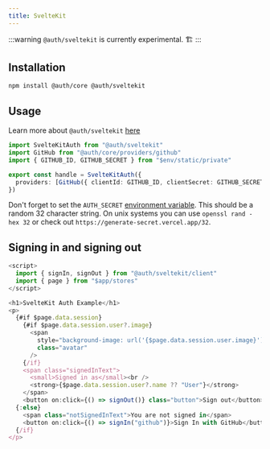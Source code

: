 ```yaml
---
title: SvelteKit
---
```


:::warning
`@auth/sveltekit` is currently experimental. 🏗
:::

## Installation

```bash npm2yarn2pnpm
npm install @auth/core @auth/sveltekit
```

## Usage

Learn more about `@auth/sveltekit` [here](https://vercel.com/blog/announcing-sveltekit-auth)

```ts title="src/hooks.server.ts"
import SvelteKitAuth from "@auth/sveltekit"
import GitHub from "@auth/core/providers/github"
import { GITHUB_ID, GITHUB_SECRET } from "$env/static/private"

export const handle = SvelteKitAuth({
  providers: [GitHub({ clientId: GITHUB_ID, clientSecret: GITHUB_SECRET })],
})
```

Don't forget to set the `AUTH_SECRET` [environment variable](https://kit.svelte.dev/docs/modules#$env-static-private). This should be a random 32 character string. On unix systems you can use `openssl rand -hex 32` or check out `https://generate-secret.vercel.app/32`.

## Signing in and signing out

```ts
<script>
  import { signIn, signOut } from "@auth/sveltekit/client"
  import { page } from "$app/stores"
</script>

<h1>SvelteKit Auth Example</h1>
<p>
  {#if $page.data.session}
    {#if $page.data.session.user?.image}
      <span
        style="background-image: url('{$page.data.session.user.image}')"
        class="avatar"
      />
    {/if}
    <span class="signedInText">
      <small>Signed in as</small><br />
      <strong>{$page.data.session.user?.name ?? "User"}</strong>
    </span>
    <button on:click={() => signOut()} class="button">Sign out</button>
  {:else}
    <span class="notSignedInText">You are not signed in</span>
    <button on:click={() => signIn("github")}>Sign In with GitHub</button>
  {/if}
</p>
```
